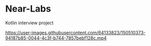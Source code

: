 # Near-Labs
Kotlin interview project

https://user-images.githubusercontent.com/64133823/150510373-94187b85-0044-4c3f-b744-7857bebf128c.mp4

